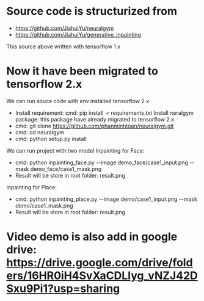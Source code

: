 # Source code is structurized from
- https://github.com/JiahuiYu/neuralgym
- https://github.com/JiahuiYu/generative_inpainting

This source above written with tensorflow 1.x

# Now it have been migrated to tensorflow 2.x
We can run souce code with env installed tensorflow 2.x
- Install requirement: cmd: pip install -r requirements.txt
Install neralgym package: this package have already migrated to tensorflow 2.x
- cmd: git clone https://github.com/phanminhtoan/neuralgym.git
- cmd: cd neuralgym
- cmd: python setup.py install

We can run project with two model
Inpainting for Face:
- cmd: python inpainting_face.py --image demo_face/case1_input.png --mask demo_face/case1_mask.png
- Result will be store in root folder: result.png

Inpainting for Place:
- cmd: python inpainting_place.py --image demo/case1_input.png --mask demo/case1_mask.png
- Result will be store in root folder: result.png

# Video demo is also add in google drive: https://drive.google.com/drive/folders/16HR0iH4SvXaCDLIyg_vNZJ42DSxu9Pi1?usp=sharing
